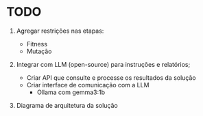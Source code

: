 # TODO

1. Agregar restrições nas etapas:
   - Fitness
   - Mutação

2. Integrar com LLM (open-source) para instruções e relatórios;
    - Criar API que consulte e processe os resultados da solução 
    - Criar interface de comunicação com a LLM
        - Ollama com gemma3:1b

3. Diagrama de arquitetura da solução